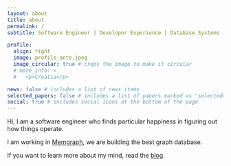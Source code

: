 ```yaml
---
layout: about
title: about
permalink: /
subtitle: Software Engineer | Developer Experience | Database Systems | # <a href='#'>Affiliations</a>

profile:
  align: right
  image: profile_ante.jpeg
  image_circular: true # crops the image to make it circular
  # more_info: >
  #   <p>Croatia</p>

news: false # includes a list of news items
selected_papers: false # includes a list of papers marked as "selected={true}"
social: true # includes social icons at the bottom of the page
---
```


Hi, I am a software engineer who finds particular happiness in figuring out how things operate.

I am working in [Memgraph](https://memgraph.com/), we are building the best graph database.

If you want to learn more about my mind, read the [blog](/blog).
